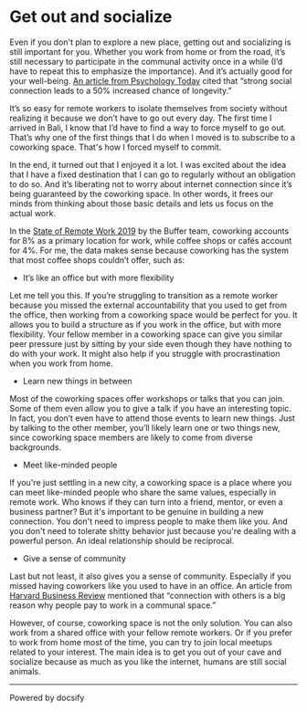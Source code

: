 # Get out and socialize 

Even if you don't plan to explore a new place, getting out and socializing is still important for you. Whether you work from home or from the road, it’s still necessary to participate in the communal activity once in a while (I’d have to repeat this to emphasize the importance). And it’s actually good for your well-being. [An article from Psychology Today](http://www.plosmedicine.org/article/info:doi/10.1371/journal.pmed.1000316) cited that “strong social connection leads to a 50% increased chance of longevity.”

It’s so easy for remote workers to isolate themselves from society without realizing it because we don’t have to go out every day. The first time I arrived in Bali, I know that I’d have to find a way to force myself to go out. That’s why one of the first things that I do when I moved is to subscribe to a coworking space. That's how I forced myself to commit.

In the end, it turned out that I enjoyed it a lot. I was excited about the idea that I have a fixed destination that I can go to regularly without an obligation to do so. And it’s liberating not to worry about internet connection since it’s being guaranteed by the coworking space. In other words, it frees our minds from thinking about those basic details and lets us focus on the actual work. 

In the [State of Remote Work 2019](https://buffer.com/state-of-remote-work-2019) by the Buffer team, coworking accounts for 8% as a primary location for work, while coffee shops or cafés account for 4%. For me, the data makes sense because coworking has the system that most coffee shops couldn’t offer, such as: 

- It’s like an office but with more flexibility

Let me tell you this. If you’re struggling to transition as a remote worker because you missed the external accountability that you used to get from the office, then working from a coworking space would be perfect for you. It allows you to build a structure as if you work in the office, but with more flexibility. Your fellow member in a coworking space can give you similar peer pressure just by sitting by your side even though they have nothing to do with your work. It might also help if you struggle with procrastination when you work from home. 

- Learn new things in between

Most of the coworking spaces offer workshops or talks that you can join. Some of them even allow you to give a talk if you have an interesting topic. In fact, you don’t even have to attend those events to learn new things. Just by talking to the other member, you’ll likely learn one or two things new, since coworking space members are likely to come from diverse backgrounds. 

- Meet like-minded people

If you're just settling in a new city, a coworking space is a place where you can meet like-minded people who share the same values, especially in remote work. Who knows if they can turn into a friend, mentor, or even a business partner? But it's important to be genuine in building a new connection. You don't need to impress people to make them like you. And you don't need to tolerate shitty behavior just because you're dealing with a powerful person. An ideal relationship should be reciprocal.

- Give a sense of community

Last but not least, it also gives you a sense of community. Especially if you missed having coworkers like you used to have in an office. An article from [Harvard Business Review](https://hbr.org/2015/05/why-people-thrive-in-coworking-spaces) mentioned that “connection with others is a big reason why people pay to work in a communal space.”

However, of course, coworking space is not the only solution. You can also work from a shared office with your fellow remote workers. Or if you prefer to work from home most of the time, you can try to join local meetups related to your interest. The main idea is to get you out of your cave and socialize because as much as you like the internet, humans are still social animals. 

----

<a href="https://docsify.js.org" target="_blank" style="color: inherit; font-weight: normal; text-decoration: none;">Powered by docsify</a>